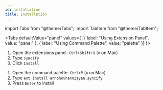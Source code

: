 ```yaml
---
id: installation
title: Installation
---
```


import Tabs from "@theme/Tabs";
import TabItem from "@theme/TabItem";

<Tabs defaultValue="panel" values={
[{ label: "Using Extension Panel", value: "panel" }, { label: "Using Command Palette", value: "palette" }]
}>

<TabItem value="panel">

1. Open the extensions panel: `Ctrl+Shift+X` (`⌘` on Mac)
2. Type `syncify`
3. Click `Install`

</TabItem>

<TabItem value="palette">

1. Open the command palette: `Ctrl+P` (`⌘` on Mac)
2. Type `ext install arnohovhannisyan.syncify`
3. Press `Enter` to install

</TabItem>

</Tabs>
